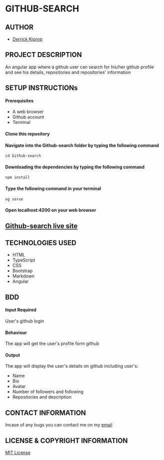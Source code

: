 # GITHUB-SEARCH

## AUTHOR
- [Derrick Kiprop](https://github.com/derrokip34)

## PROJECT DESCRIPTION
An angular app where a github user can search for his/her github profile and see his details, repositories and repositories' information

## SETUP INSTRUCTIONs
#### Prerequisites
- A web browser
- Github account
- Terminal

#### Clone this repository

#### Navigate into the Github-search folder by typing the following command
`cd Github-search`

#### Downloading the dependencies by typing the following command
`npm install`

#### Type the following command in your terminal
`ng serve`

#### Open localhost:4200 on your web browser

## [Github-search live site](https://derrokip34.github.io/Quotes/)

## TECHNOLOGIES USED
- HTML
- TypeScript
- CSS
- Bootstrap
- Markdown
- Angular

## BDD
#### Input Required
User's github login

#### Behaviour
The app will get the user's profile form github

#### Output
The app will display the user's details on github including user's:
- Name
- Bio
- Avatar
- Number of followers and following
- Repositories and description

## CONTACT INFORMATION
Incase of any bugs you can contact me on my [email](derrickip34@gmail.com)

## LICENSE & COPYRIGHT INFORMATION
[MIT License](https://github.com/derrokip34/Github-search/blob/master/license.md)